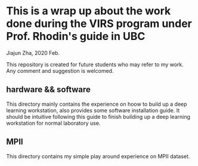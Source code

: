 # This is a wrap up about the work done during the VIRS program under Prof. Rhodin's guide in UBC
Jiajun Zha, 2020 Feb.

This repository is created for future students who may refer to my work. Any comment and suggestion is welcomed.

## hardware && software
This directory mainly contains the experience on hoow to build up a deep learning workstation, also provides some software installation guide. It should be intuitive following this guide to finish building up a deep learning workstation for normal laboratory use.


## MPII 
This directory contains my simple play around experience on MPII dataset. 

